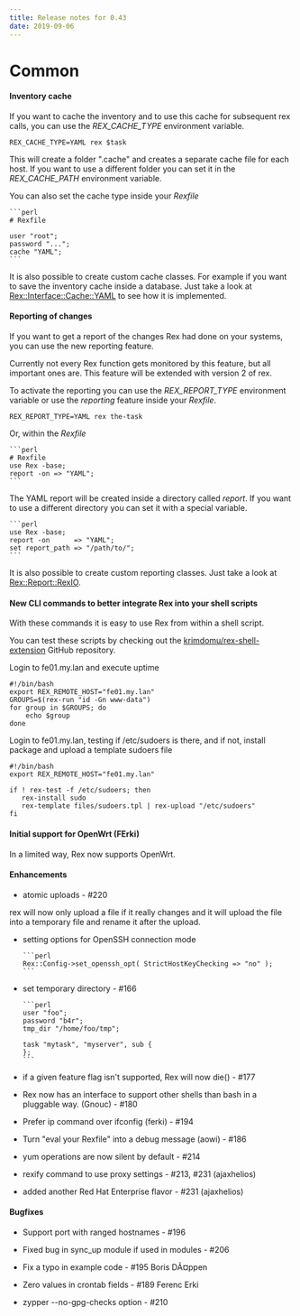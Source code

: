 ```yaml
---
title: Release notes for 0.43
date: 2019-09-06
---
```


# Common

#### Inventory cache

If you want to cache the inventory and to use this cache for subsequent rex calls, you can use the *REX\_CACHE\_TYPE* environment variable.

    REX_CACHE_TYPE=YAML rex $task

This will create a folder ".cache" and creates a separate cache file for each host. If you want to use a different folder you can set it in the *REX\_CACHE\_PATH* environment variable.

You can also set the cache type inside your *Rexfile*

    ```perl
    # Rexfile
    
    user "root";
    password "...";
    cache "YAML";
    ```

It is also possible to create custom cache classes. For example if you want to save the inventory cache inside a database. Just take a look at [Rex::Interface::Cache::YAML](https://github.com/RexOps/Rex/blob/master/lib/Rex/Interface/Cache/YAML.pm) to see how it is implemented.

#### Reporting of changes

If you want to get a report of the changes Rex had done on your systems, you can use the new reporting feature.

Currently not every Rex function gets monitored by this feature, but all important ones are. This feature will be extended with version 2 of rex.

To activate the reporting you can use the *REX\_REPORT\_TYPE* environment variable or use the *reporting* feature inside your *Rexfile*.

    REX_REPORT_TYPE=YAML rex the-task

Or, within the *Rexfile*

    ```perl
    # Rexfile
    use Rex -base;
    report -on => "YAML";
    ```

The YAML report will be created inside a directory called *report*. If you want to use a different directory you can set it with a special variable.

    ```perl
    use Rex -base;
    report -on      => "YAML";
    set report_path => "/path/to/";
    ```

It is also possible to create custom reporting classes. Just take a look at [Rex::Report::RexIO](https://github.com/RexIO/rex-io-reports/blob/master/rex/lib/Rex/Report/RexIO.pm).

#### New CLI commands to better integrate Rex into your shell scripts

With these commands it is easy to use Rex from within a shell script.

You can test these scripts by checking out the [krimdomu/rex-shell-extension](https://github.com/krimdomu/rex-shell-extension) GitHub repository.

Login to fe01.my.lan and execute uptime

    #!/bin/bash
    export REX_REMOTE_HOST="fe01.my.lan"
    GROUPS=$(rex-run "id -Gn www-data")
    for group in $GROUPS; do
        echo $group
    done

Login to fe01.my.lan, testing if /etc/sudoers is there, and if not, install package and upload a template sudoers file

    #!/bin/bash
    export REX_REMOTE_HOST="fe01.my.lan"

    if ! rex-test -f /etc/sudoers; then
       rex-install sudo
       rex-template files/sudoers.tpl | rex-upload "/etc/sudoers"
    fi

#### Initial support for OpenWrt (FErki)

In a limited way, Rex now supports OpenWrt.

#### Enhancements

-   atomic uploads - \#220

rex will now only upload a file if it really changes and it will upload the file into a temporary file and rename it after the upload.

-   setting options for OpenSSH connection mode

        ```perl
        Rex::Config->set_openssh_opt( StrictHostKeyChecking => "no" );
        ```

-   set temporary directory - \#166

        ```perl
        user "foo";
        password "b4r";
        tmp_dir "/home/foo/tmp";
        
        task "mytask", "myserver", sub {
        };
        ```

-   if a given feature flag isn't supported, Rex will now die() - \#177

-   Rex now has an interface to support other shells than bash in a pluggable way. (Gnouc) - \#180

-   Prefer ip command over ifconfig (ferki) - \#194

-   Turn "eval your Rexfile" into a debug message (aowi) - \#186

-   yum operations are now silent by default - \#214

-   rexify command to use proxy settings - \#213, \#231 (ajaxhelios)

-   added another Red Hat Enterprise flavor - \#231 (ajaxhelios)

#### Bugfixes

-   Support port with ranged hostnames - \#196

-   Fixed bug in sync\_up module if used in modules - \#206

-   Fix a typo in example code - \#195 Boris DÃ¤ppen

-   Zero values in crontab fields - \#189 Ferenc Erki

-   zypper --no-gpg-checks option - \#210


